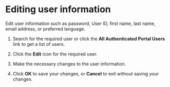 # Editing user information

Edit user information such as password, User ID, first name, last name, email address, or preferred language.

1.  Search for the required user or click the **All Authenticated Portal Users** link to get a list of users.

2.  Click the **Edit** icon for the required user.

3.  Make the necessary changes to the user information.

4.  Click **OK** to save your changes, or **Cancel** to exit without saving your changes.



